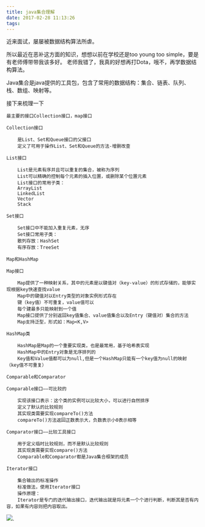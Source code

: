 ```yaml
---
title: java集合理解
date: 2017-02-28 11:13:26
tags:
---
```

近来面试，屡屡被数据结构算法所虐。

所以最近在恶补这方面的知识，想想以前在学校还是too young too simple，要是有老师傅带带我该多好。
老师我错了，我真的好想再打Dota，哦不，再学数据结构算法。

Java集合是java提供的工具包，包含了常用的数据结构：集合、链表、队列、栈、数组、映射等。

接下来梳理一下
    
    最主要的接口Collection接口，map接口
    
    Collection接口
    
        是List、Set和Queue接口的父接口
        定义了可用于操作List、Set和Queue的方法-增删改查

    List接口

        List是元素有序并且可以重复的集合，被称为序列
        List可以精确的控制每个元素的插入位置，或删除某个位置元素
        List接口的常用子类：
        ArrayList 
        LinkedList 
        Vector
        Stack
    
    Set接口

        Set接口中不能加入重复元素，无序
        Set接口常用子类：
        散列存放：HashSet
        有序存放：TreeSet

    Map和HashMap
    
    Map接口
    
        Map提供了一种映射关系，其中的元素是以键值对（key-value）的形式存储的，能够实现根据key快速查找value
        Map中的键值对以Entry类型的对象实例形式存在
        键（key值）不可重复，value值可以
        每个建最多只能映射到一个值
        Map接口提供了分别返回key值集合、value值集合以及Entry（键值对）集合的方法
        Map支持泛型，形式如：Map<K,V>
    
    HashMap类
    
        HashMap是Map的一个重要实现类，也是最常用，基于哈希表实现
        HashMap中的Entry对象是无序排列的
        Key值和Value值都可以为null,但是一个HashMap只能有一个key值为null的映射（key值不可重复）

    Comparable和Comparator
    
    Comparable接口——可比较的
    
        实现该接口表示：这个类的实例可以比较大小，可以进行自然排序
        定义了默认的比较规则
        其实现类需要实现compareTo()方法
        compareTo()方法返回正数表示大，负数表示小0表示相等
    
    Comparator接口——比较工具接口
    
        用于定义临时比较规则，而不是默认比较规则
        其实现类需要实现compare()方法
        Comparable和Comparator都是Java集合框架的成员
    
    Iterator接口
    
        集合输出的标准操作
        标准做法，使用Iterator接口
        操作原理：
        Iterator是专门的迭代输出接口，迭代输出就是将元素一个个进行判断，判断其是否有内容，如果有内容则把内容取出。

![](../../../../../../img/collections.png).